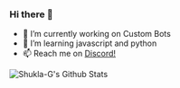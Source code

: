### Hi there 👋


- 🔭 I’m currently working on Custom Bots
- 🌱 I’m learning javascript and python
- 📫 Reach me on [Discord!](https://discord.gg/high5)


<img align="left" alt="Shukla-G's Github Stats" src="https://github-readme-stats.vercel.app/api?username=shukla-g&show_icons=true&hide_border=true&theme=radical" />
<img align="left" src="https://github-readme-stats.vercel.app/api/top-langs/?username=shukla-g/>
